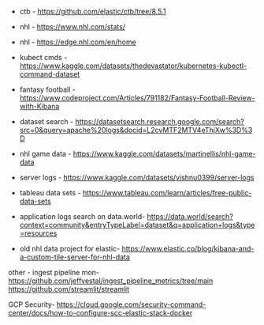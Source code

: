- ctb - https://github.com/elastic/ctb/tree/8.5.1
- nhl - https://www.nhl.com/stats/
- nhl - https://edge.nhl.com/en/home
- kubect cmds - https://www.kaggle.com/datasets/thedevastator/kubernetes-kubectl-command-dataset
- fantasy football - https://www.codeproject.com/Articles/791182/Fantasy-Football-Review-with-Kibana
- dataset search - https://datasetsearch.research.google.com/search?src=0&query=apache%20logs&docid=L2cvMTF2MTV4eThjXw%3D%3D
- nhl game data - https://www.kaggle.com/datasets/martinellis/nhl-game-data
- server logs - https://www.kaggle.com/datasets/vishnu0399/server-logs

- tableau data sets - https://www.tableau.com/learn/articles/free-public-data-sets
- application logs search on data.world- https://data.world/search?context=community&entryTypeLabel=dataset&q=application+logs&type=resources

- old nhl data project for elastic- https://www.elastic.co/blog/kibana-and-a-custom-tile-server-for-nhl-data


other -
ingest pipeline mon- https://github.com/jeffvestal/ingest_pipeline_metrics/tree/main
https://github.com/streamlit/streamlit


GCP Security-
https://cloud.google.com/security-command-center/docs/how-to-configure-scc-elastic-stack-docker
